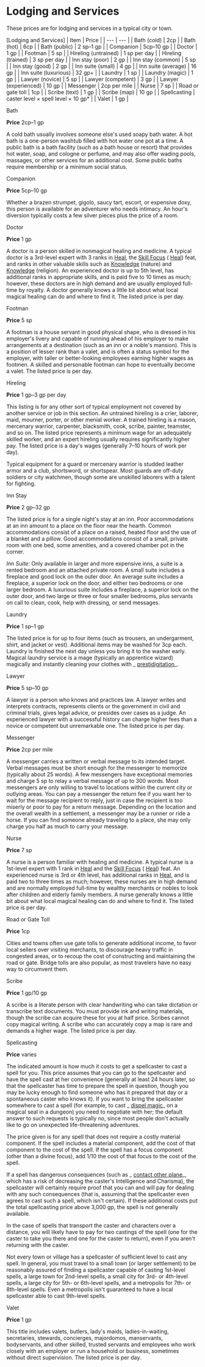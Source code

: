 # Lodging and Services

These prices are for lodging and services in a typical city or town.

[Lodging and Services]
| Item | Price |
| --- | --- |
| Bath (cold) | 2cp |
| Bath (hot) | 6cp |
| Bath (public) | 2 sp–1 gp |
| Companion | 5cp–10 gp |
| Doctor | 1 gp |
| Footman | 5 sp |
| Hireling (untrained) | 1 sp per day |
| Hireling (trained) | 3 sp per day |
| Inn stay (poor) | 2 gp |
| Inn stay (common) | 5 sp |
| Inn stay (good) | 2 gp |
| Inn suite (small) | 4 gp |
| Inn suite (average) | 16 gp |
| Inn suite (luxurious) | 32 gp+ |
| Laundry | 1 sp |
| Laundry (magic) | 1 gp |
| Lawyer (novice) | 5 sp |
| Lawyer (competent) | 3 gp |
| Lawyer (experienced) | 10 gp |
| Messenger | 2cp per mile |
| Nurse | 7 sp |
| Road or gate toll | 1cp |
| Scribe (text) | 1 gp |
| Scribe (map) | 10 gp |
| Spellcasting | caster level × spell level × 10 gp\* |
| Valet | 1 gp |

Bath

**Price** 2cp–1 gp

A cold bath usually involves someone else's used soapy bath water. A hot bath is a one-person washtub filled with hot water one pot at a time. A public bath is a bath facility (such as a bath house or resort) that provides hot water, soap, and cologne or perfume, and may also offer wading pools, massages, or other services for an additional cost. Some public baths require membership or a minimum social status.

Companion

**Price** 5cp–10 gp

Whether a brazen strumpet, gigolo, saucy tart, escort, or expensive doxy, this person is available for an adventurer who needs intimacy. An hour's diversion typically costs a few silver pieces plus the price of a room.

Doctor

**Price** 1 gp

A doctor is a person skilled in nonmagical healing and medicine. A typical doctor is a 3rd-level expert with 3 ranks in [Heal](/pathfinderRPG/prd/skills/heal.html#_heal), the [Skill Focus](/pathfinderRPG/prd/feats.html#_skill-focus) ( [Heal](/pathfinderRPG/prd/skills/heal.html#_heal)) feat, and ranks in other valuable skills such as [Knowledge](/pathfinderRPG/prd/skills/knowledge.html#_knowledge) (nature) and [Knowledge](/pathfinderRPG/prd/skills/knowledge.html#_knowledge) (religion). An experienced doctor is up to 5th level, has additional ranks in appropriate skills, and is paid five to 10 times as much; however, these doctors are in high demand and are usually employed full-time by royalty. A doctor generally knows a little bit about what local magical healing can do and where to find it. The listed price is per day.

Footman

**Price** 5 sp

A footman is a house servant in good physical shape, who is dressed in his employer's livery and capable of running ahead of his employer to make arrangements at a destination (such as an inn or a noble's mansion). This is a position of lesser rank than a valet, and is often a status symbol for the employer, with taller or better-looking employees earning higher wages as footmen. A skilled and personable footman can hope to eventually become a valet. The listed price is per day.

Hireling

**Price** 1 gp–3 gp per day

This listing is for any other sort of typical employment not covered by another service or job in this section. An untrained hireling is a crier, laborer, maid, mourner, porter, or other menial worker. A trained hireling is a mason, mercenary warrior, carpenter, blacksmith, cook, scribe, painter, teamster, and so on. The listed price represents a minimum wage for an adequately skilled worker, and an expert hireling usually requires significantly higher pay. The listed price is a day's wages (generally 7–10 hours of work per day).

Typical equipment for a guard or mercenary warrior is studded leather armor and a club, shortsword, or shortspear. Most guards are off-duty soldiers or city watchmen, though some are unskilled laborers with a talent for fighting.

Inn Stay

**Price** 2 gp–32 gp

The listed price is for a single night's stay at an inn. Poor accommodations at an inn amount to a place on the floor near the hearth. Common accommodations consist of a place on a raised, heated floor and the use of a blanket and a pillow. Good accommodations consist of a small, private room with one bed, some amenities, and a covered chamber pot in the corner.

_Inn Suite_: Only available in larger and more expensive inns, a suite is a rented bedroom and an attached private room. A small suite includes a fireplace and good lock on the outer door. An average suite includes a fireplace, a superior lock on the door, and either two bedrooms or one larger bedroom. A luxurious suite includes a fireplace, a superior lock on the outer door, and two large or three or four smaller bedrooms, plus servants on call to clean, cook, help with dressing, or send messages.

Laundry

**Price** 1 sp–1 gp

The listed price is for up to four items (such as trousers, an undergarment, shirt, and jacket or vest). Additional items may be washed for 3cp each. Laundry is finished the next day unless you bring it to the washer early. Magical laundry service is a mage (typically an apprentice wizard) magically and instantly cleaning your clothes with _ [prestidigitation](/pathfinderRPG/prd/spells/prestidigitation.html#_prestidigitation)_.

Lawyer

**Price** 5 sp–10 gp

A lawyer is a person who knows and practices law. A lawyer writes and interprets contracts, represents clients or the government in civil and criminal trials, gives legal advice, or presides over cases as a judge. An experienced lawyer with a successful history can charge higher fees than a novice or competent but unremarkable one. The listed price is per day.

Messenger

**Price** 2cp per mile

A messenger carries a written or verbal message to its intended target. Verbal messages must be short enough for the messenger to memorize (typically about 25 words). A few messengers have exceptional memories and charge 5 sp to relay a verbal message of up to 300 words. Most messengers are only willing to travel to locations within the current city or outlying areas. You can pay a messenger the return fee if you want her to wait for the message recipient to reply, just in case the recipient is too miserly or poor to pay for a return message. Depending on the location and the overall wealth in a settlement, a messenger may be a runner or ride a horse. If you can find someone already traveling to a place, she may only charge you half as much to carry your message.

Nurse

**Price** 7 sp

A nurse is a person familiar with healing and medicine. A typical nurse is a 1st-level expert with 1 rank in [Heal](/pathfinderRPG/prd/skills/heal.html#_heal) and the [Skill Focus](/pathfinderRPG/prd/feats.html#_skill-focus) ( [Heal](/pathfinderRPG/prd/skills/heal.html#_heal)) feat. An experienced nurse is 3rd or 4th level, has additional ranks in [Heal](/pathfinderRPG/prd/skills/heal.html#_heal), and is paid two to three times as much; however, these nurses are in high demand and are normally employed full-time by wealthy merchants or nobles to look after children and elderly family members. A nurse generally knows a little bit about what local magical healing can do and where to find it. The listed price is per day.

Road or Gate Toll

**Price** 1cp

Cities and towns often use gate tolls to generate additional income, to favor local sellers over visiting merchants, to discourage heavy traffic in congested areas, or to recoup the cost of constructing and maintaining the road or gate. Bridge tolls are also popular, as most travelers have no easy way to circumvent them.

Scribe

**Price** 1 gp/10 gp

A scribe is a literate person with clear handwriting who can take dictation or transcribe text documents. You must provide ink and writing materials, though the scribe can acquire these for you at half price. Scribes cannot copy magical writing. A scribe who can accurately copy a map is rare and demands a higher wage. The listed price is per day.

Spellcasting

**Price** varies

The indicated amount is how much it costs to get a spellcaster to cast a spell for you. This price assumes that you can go to the spellcaster and have the spell cast at her convenience (generally at least 24 hours later, so that the spellcaster has time to prepare the spell in question, though you may be lucky enough to find someone who has it prepared that day or a spontaneous caster who knows it). If you want to bring the spellcaster somewhere to cast a spell (for example, to cast _ [dispel magic](/pathfinderRPG/prd/spells/dispelMagic.html#_dispel-magic)_ on a magical seal in a dungeon) you need to negotiate with her; the default answer to such requests is typically no, since most people don't actually like to go on unexpected life-threatening adventures.

The price given is for any spell that does not require a costly material component. If the spell includes a material component, add the cost of that component to the cost of the spell. If the spell has a focus component (other than a divine focus), add 1/10 the cost of that focus to the cost of the spell.

If a spell has dangerous consequences (such as _ [contact other plane](/pathfinderRPG/prd/spells/contactOtherPlane.html#_contact-other-plane)_, which has a risk of decreasing the caster's Intelligence and Charisma), the spellcaster will certainly require proof that you can and will pay for dealing with any such consequences (that is, assuming that the spellcaster even agrees to cast such a spell, which isn't certain). If these additional costs put the total spellcasting price above 3,000 gp, the spell is not generally available.

In the case of spells that transport the caster and characters over a distance, you will likely have to pay for two castings of the spell (one for the caster to take you there and one for the caster to return), even if you aren't returning with the caster.

Not every town or village has a spellcaster of sufficient level to cast any spell. In general, you must travel to a small town (or larger settlement) to be reasonably assured of finding a spellcaster capable of casting 1st-level spells, a large town for 2nd-level spells, a small city for 3rd- or 4th-level spells, a large city for 5th- or 6th-level spells, and a metropolis for 7th- or 8th-level spells. Even a metropolis isn't guaranteed to have a local spellcaster able to cast 9th-level spells.

Valet

**Price** 1 gp

This title includes valets, butlers, lady's maids, ladies-in-waiting, secretaries, stewards, concierges, majordomos, manservants, bodyservants, and other skilled, trusted servants and employees who work closely with an employer or run a household or business, sometimes without direct supervision. The listed price is per day.

